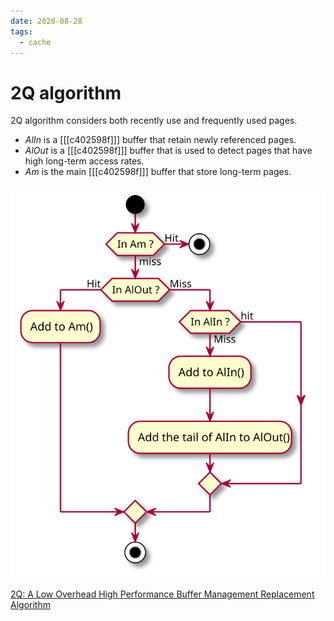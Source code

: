 ```yaml
---
date: 2020-08-28
tags:
  - cache
---
```


# 2Q algorithm

2Q algorithm considers both recently use and frequently used pages.

- $AlIn$ is a [[[c402598f]]] buffer that retain newly referenced pages.
- $AlOut$  is a [[[c402598f]]] buffer that is used to detect pages that have high long-term access rates.
- $Am$  is the main [[[c402598f]]] buffer that store long-term pages.

![](./9f61d0ff.svg)

[2Q: A Low Overhead High Performance Buffer Management Replacement Algorithm](http://www.vldb.org/conf/1994/P439.PDF)
